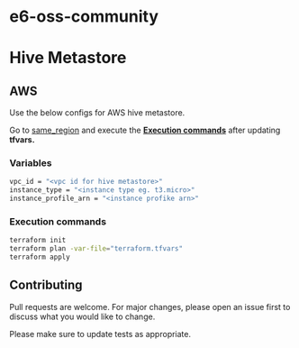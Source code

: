 # e6-oss-community
# Hive Metastore


## AWS

Use the below configs for AWS hive metastore.

Go to [same_region](https://github.com/e6x-labs/e6-oss-community/tree/main/terraform/aws/hive_metastore/) and execute the [**Execution commands**](#execution-commands) after updating **tfvars.**

### Variables

```bash
vpc_id = "<vpc id for hive metastore>"
instance_type = "<instance type eg. t3.micro>"
instance_profile_arn = "<instance profike arn>"
```

### Execution commands
```bash
terraform init
terraform plan -var-file="terraform.tfvars"
terraform apply
```

## Contributing

Pull requests are welcome. For major changes, please open an issue first
to discuss what you would like to change.

Please make sure to update tests as appropriate.



